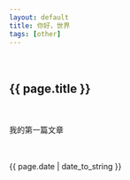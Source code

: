 ```yaml
---
layout: default
title: 你好，世界
tags: [other]
---
```

　　<h2>{{ page.title }}</h2>

　　<p>我的第一篇文章</p>

　　<p>{{ page.date | date_to_string }}</p>
